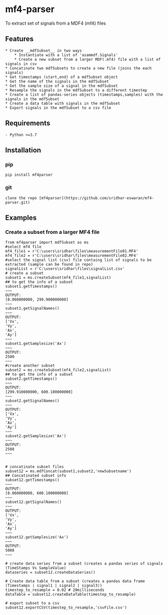 # mf4-parser
To extract set of signals from a MDF4 (mf4) files

## Features
	* Create __mdfSubset__ in two ways
		* Instantiate with a list of 'asammdf.Signals'
		* Create a new subset from a larger MDF(.mf4) file with a list of signals in csv 
	* Concatinate two mdfSubsets to create a new file (joins the each signals)
	* Get timestamps (start,end) of a mdfSubset object
	* Get the name of the signals in the mdfSubset
	* Get the sample size of a signal in the mdfSubset
	* Resample the signals in the mdfSubset to a different timestep
	* Create a list of pandas-series objects (timestamps,samples) with the signals in the mdfSubset
	* Create a data table with signals in the mdfSubset
	* Export signals in the mdfSubset to a csv file 

## Requirements
	- Python >=3.7
	
## Installation

### pip 
	pip install mf4parser
	
### git 
	clone the repo [mf4parser](https://github.com/sridhar-eswaran/mf4-parser.git)
	
## Examples

### Create a subset from a larger MF4 file
	from mf4parser import mdfSubset as ms
	#select mf4 file
	mf4_file1 = r'C:\users\sridhar\files\measurementFile01.MF4'
	mf4_file2 = r'C:\users\sridhar\files\measurementFile02.MF4'
	#select the signal list (csv) file containg list of signals to be extracted (sample can be found in repo)
	signalList = r'C:\users\sridhar\files\signalList.csv'
	# create a subset
	subset1 = ms.createSubset(mf4_file1,signalList)
	## to get the info of a subset
	subset1.getTimestamps()
	~~~
	OUTPUT:
	[0.060000000, 299.900000000]
	~~~
	subset1.getSignalNames()
	~~~
	OUTPUT:
	['Vx',
	'Vy',
	'Ax',
	'Ay']
	~~~
	subset1.getSamplesize('Ax')
	~~~
	OUTPUT:
	2500
	~~~
	#create another subset
	subset2 = ms.createSubset(mf4_file2,signalList)
	## to get the info of a subset
	subset2.getTimestamps()
	~~~
	OUTPUT:
	[299.910000000, 600.100000000]
	~~~
	subset2.getSignalNames()
	~~~
	OUTPUT:
	['Vx',
	'Vy',
	'Ax',
	'Ay']
	~~~
	subset2.getSamplesize('Ax')
	~~~
	OUTPUT:
	2508
	~~~
	
	
	# concatinate subset files
	subset12 = ms.mdfConcat(subset1,subset2,'newSubsetname')
	## Concatinated subset info
	subset12.getTimestamps()
	~~~
	OUTPUT:
	[0.060000000, 600.100000000]
	~~~
	subset12.getSignalNames()
	~~~
	OUTPUT:
	['Vx',
	'Vy',
	'Ax',
	'Ay']
	~~~
	subset12.getSamplesize('Ax')
	~~~
	OUTPUT:
	5008
	~~~
	
	# create data series from a subset (creates a pandas series of signals (TimeStamps Vs SampleValue)
	dataseries = subset12.createDataSeries()
	
	# Create data table from a subset (creates a pandas data frame (Timestamps | signal1 | signal2 | signal3))
	timestep_to_resample = 0.02 # 20milliseconds
	dataTable = subset12.createDataTable(timestep_to_resample) 
	
	# export subset to a csv
	subset12.exportCSV(timestep_to_resample,'csvFile.csv')
	
	
	